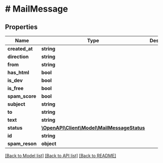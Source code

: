 # # MailMessage

## Properties

Name | Type | Description | Notes
------------ | ------------- | ------------- | -------------
**created_at** | **string** |  | [optional]
**direction** | **string** |  | [optional]
**from** | **string** |  | [optional]
**has_html** | **bool** |  | [optional]
**is_dev** | **bool** |  | [optional]
**is_free** | **bool** |  | [optional]
**spam_score** | **bool** |  | [optional]
**subject** | **string** |  | [optional]
**to** | **string** |  | [optional]
**text** | **string** |  | [optional]
**status** | [**\OpenAPI\Client\Model\MailMessageStatus**](MailMessageStatus.md) |  | [optional]
**id** | **string** |  | [optional]
**spam_reson** | **object** |  | [optional]

[[Back to Model list]](../../README.md#models) [[Back to API list]](../../README.md#endpoints) [[Back to README]](../../README.md)
